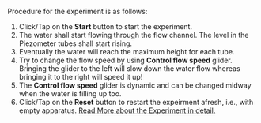 Procedure for the experiment is as follows:

1. Click/Tap on the **Start** button to start the experiment.
2. The water shall start flowing through the flow channel. The level in the Piezometer tubes shall start rising.
3. Eventually the water will reach the maximum height for each tube.
4. Try to change the flow speed by using **Control flow speed** glider. Bringing the glider to the left will slow down the water flow whereas bringing it to the right will speed it up!
5. The **Control flow speed** glider is dynamic and can be changed midway when the water is filling up too. 
6. Click/Tap on the **Reset** button to restart the expeirment afresh, i.e., with empty apparatus.
[Read More about the Experiment in detail.](docs/1.Bernoullis_experiment.pdf)
